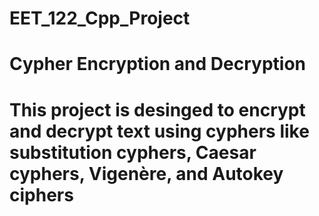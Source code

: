 # EET_122_Cpp_Project
# Cypher Encryption and Decryption

# This project is desinged to encrypt and decrypt text using cyphers like substitution cyphers, Caesar cyphers, Vigenère, and Autokey ciphers
